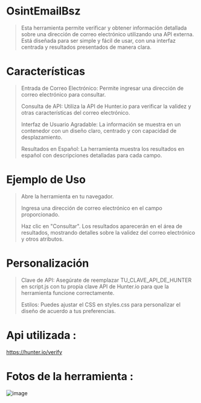 # OsintEmailBsz
> Esta herramienta permite verificar y obtener información detallada sobre una dirección de correo electrónico utilizando una API externa. Está diseñada para ser simple y fácil de usar, con una interfaz centrada y resultados presentados de manera clara.
# Características
> Entrada de Correo Electrónico: Permite ingresar una dirección de correo electrónico para consultar.
> 
> Consulta de API: Utiliza la API de Hunter.io para verificar la validez y otras características del correo electrónico.
> 
> Interfaz de Usuario Agradable: La información se muestra en un contenedor con un diseño claro, centrado y con capacidad de desplazamiento.
> 
> Resultados en Español: La herramienta muestra los resultados en español con descripciones detalladas para cada campo.
# Ejemplo de Uso
> Abre la herramienta en tu navegador.
> 
> Ingresa una dirección de correo electrónico en el campo proporcionado.
> 
> Haz clic en "Consultar".
Los resultados aparecerán en el área de resultados, mostrando detalles sobre la validez del correo electrónico y otros atributos.
# Personalización
> Clave de API: Asegúrate de reemplazar TU_CLAVE_API_DE_HUNTER en script.js con tu propia clave API de Hunter.io para que la herramienta funcione correctamente.
> 
> Estilos: Puedes ajustar el CSS en styles.css para personalizar el diseño de acuerdo a tus preferencias.
# Api utilizada :
https://hunter.io/verify
# Fotos de la herramienta : 
![image](https://github.com/user-attachments/assets/fe72e00c-21a9-4995-b53d-c2cb10a9431a)
